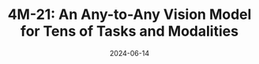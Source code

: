 ---
title: "4M-21: An Any-to-Any Vision Model for Tens of Tasks and Modalities"
authors: Roman Bachmann, Oğuzhan Fatih Kar, David Mizrahi, Ali Garjani, Mingfei Gao, <b>David Griffiths</b>, Jiaming Hu, Afshin Dehghan, Amir Zamir
collection: publications
redirect: https://4m.epfl.ch
layout: redirect
excerpt: A framework for training any-to-any multimodal foundation models. Scalable. Open-sourced. Across tens of modalities and tasks.
date: 2024-06-14
year: 2024
venue: NeurIPS
paperurl: https://arxiv.org/pdf/2406.09406
teaser: '4m.svg'
---
